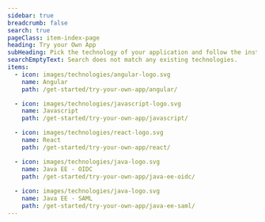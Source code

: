 ```yaml
---
sidebar: true
breadcrumb: false
search: true
pageClass: item-index-page
heading: Try your Own App
subHeading: Pick the technology of your application and follow the instructions to enable Asgardeo login.
searchEmptyText: Search does not match any existing technologies.
items:
  - icon: images/technologies/angular-logo.svg
    name: Angular
    path: /get-started/try-your-own-app/angular/

  - icon: images/technologies/javascript-logo.svg
    name: Javascript
    path: /get-started/try-your-own-app/javascript/

  - icon: images/technologies/react-logo.svg
    name: React
    path: /get-started/try-your-own-app/react/

  - icon: images/technologies/java-logo.svg
    name: Java EE - OIDC
    path: /get-started/try-your-own-app/java-ee-oidc/
  
  - icon: images/technologies/java-logo.svg
    name: Java EE - SAML
    path: /get-started/try-your-own-app/java-ee-saml/
---
```


<CardView/>
